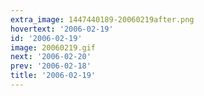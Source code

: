 ```yaml
---
extra_image: 1447440189-20060219after.png
hovertext: '2006-02-19'
id: '2006-02-19'
image: 20060219.gif
next: '2006-02-20'
prev: '2006-02-18'
title: '2006-02-19'
---
```


